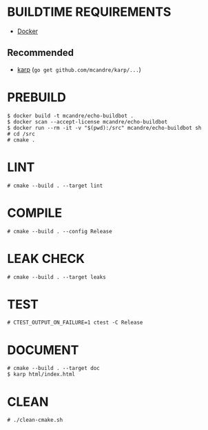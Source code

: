 # BUILDTIME REQUIREMENTS

* [Docker](https://www.docker.com/)

## Recommended

* [karp](https://github.com/mcandre/karp) (`go get github.com/mcandre/karp/...`)

# PREBUILD

```console
$ docker build -t mcandre/echo-buildbot .
$ docker scan --accept-license mcandre/echo-buildbot
$ docker run --rm -it -v "$(pwd):/src" mcandre/echo-buildbot sh
# cd /src
# cmake .
```

# LINT

```console
# cmake --build . --target lint
```

# COMPILE

```console
# cmake --build . --config Release
```

# LEAK CHECK

```console
# cmake --build . --target leaks
```

# TEST

```console
# CTEST_OUTPUT_ON_FAILURE=1 ctest -C Release
```

# DOCUMENT

```console
# cmake --build . --target doc
$ karp html/index.html
```

# CLEAN

```console
# ./clean-cmake.sh
```
